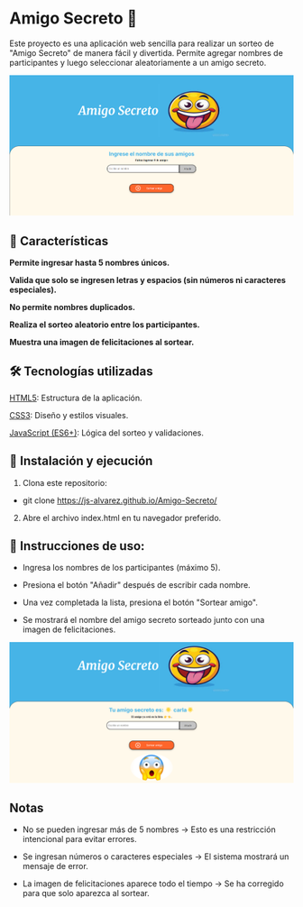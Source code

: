 # Amigo Secreto 🎁

Este proyecto es una aplicación web sencilla para realizar un sorteo de "Amigo Secreto" de manera fácil y divertida. Permite agregar nombres de participantes y luego seleccionar aleatoriamente a un amigo secreto.

![alt text](image.png)

## 🚀 Características

**Permite ingresar hasta 5 nombres únicos.**

**Valida que solo se ingresen letras y espacios (sin números ni caracteres especiales).**

**No permite nombres duplicados.**

**Realiza el sorteo aleatorio entre los participantes.**

**Muestra una imagen de felicitaciones al sortear.**

## 🛠 Tecnologías utilizadas

<ins>HTML5</ins>: Estructura de la aplicación.

<ins>CSS3</ins>: Diseño y estilos visuales.

<ins>JavaScript (ES6+)</ins>: Lógica del sorteo y validaciones.

## 📌 Instalación y ejecución

1. Clona este repositorio:

* git clone https://js-alvarez.github.io/Amigo-Secreto/

2. Abre el archivo index.html en tu navegador preferido.

## 📝 Instrucciones de uso:

* Ingresa los nombres de los participantes (máximo 5).

* Presiona el botón "Añadir" después de escribir cada nombre.

* Una vez completada la lista, presiona el botón "Sortear amigo".

* Se mostrará el nombre del amigo secreto sorteado junto con una imagen de felicitaciones.

![alt text](image-1.png)

## Notas

* No se pueden ingresar más de 5 nombres -> Esto es una restricción intencional para evitar errores.

* Se ingresan números o caracteres especiales -> El sistema mostrará un mensaje de error.

* La imagen de felicitaciones aparece todo el tiempo -> Se ha corregido para que solo aparezca al sortear.




